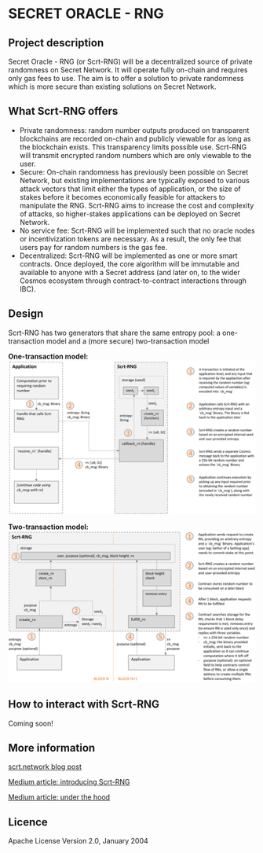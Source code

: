 # SECRET ORACLE - RNG 


## Project description
Secret Oracle - RNG (or Scrt-RNG) will be a decentralized source of private randomness on Secret Network. It will operate fully on-chain and requires only gas fees to use. The aim is to offer a solution to private randomness which is more secure than existing solutions on Secret Network.

## What Scrt-RNG offers
* Private randomness: random number outputs produced on transparent blockchains are recorded on-chain and publicly viewable for as long as the blockchain exists. This transparency limits possible use. Scrt-RNG will transmit encrypted random numbers which are only viewable to the user.
* Secure: On-chain randomness has previously been possible on Secret Network, but existing implementations are typically exposed to various attack vectors that limit either the types of application, or the size of stakes before it becomes economically feasible for attackers to manipulate the RNG. Scrt-RNG aims to increase the cost and complexity of attacks, so higher-stakes applications can be deployed on Secret Network.
* No service fee: Scrt-RNG will be implemented such that no oracle nodes or incentivization tokens are necessary. As a result, the only fee that users pay for random numbers is the gas fee.
* Decentralized: Scrt-RNG will be implemented as one or more smart contracts. Once deployed, the core algorithm will be immutable and available to anyone with a Secret address (and later on, to the wider Cosmos ecosystem through contract-to-contract interactions through IBC). 

## Design
Scrt-RNG has two generators that share the same entropy pool: a one-transaction model and a (more secure) two-transaction model

**One-transaction model:**
![1-transaction model](1-transaction-flowchart.png)

**Two-transaction model:**
![2-transaction model](2-transaction-flowchart.png)

## How to interact with Scrt-RNG
Coming soon!

## More information
[scrt.network blog post](https://scrt.network/blog/secret-feature-secret-oracles)

[Medium article: introducing Scrt-RNG](https://medium.com/@DDT5/introducing-secret-oracle-rng-a4d15e06dcf6)

[Medium article: under the hood](https://medium.com/@DDT5/secret-oracle-rng-under-the-hood-e14a505ded0a)

## Licence
Apache License Version 2.0, January 2004
